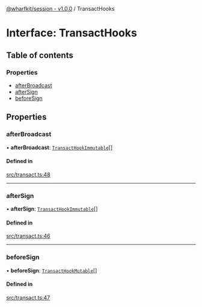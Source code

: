 [@wharfkit/session - v1.0.0](/docs/testREADME.md) / TransactHooks

# Interface: TransactHooks

## Table of contents

### Properties

- [afterBroadcast](/docs/testinterfaces/TransactHooks.md#afterbroadcast)
- [afterSign](/docs/testinterfaces/TransactHooks.md#aftersign)
- [beforeSign](/docs/testinterfaces/TransactHooks.md#beforesign)

## Properties

### afterBroadcast

• **afterBroadcast**: [`TransactHookImmutable`](/docs/testREADME.md#transacthookimmutable)[]

#### Defined in

[src/transact.ts:48](https://github.com/wharfkit/session/blob/3f0b05c/src/transact.ts#L48)

___

### afterSign

• **afterSign**: [`TransactHookImmutable`](/docs/testREADME.md#transacthookimmutable)[]

#### Defined in

[src/transact.ts:46](https://github.com/wharfkit/session/blob/3f0b05c/src/transact.ts#L46)

___

### beforeSign

• **beforeSign**: [`TransactHookMutable`](/docs/testREADME.md#transacthookmutable)[]

#### Defined in

[src/transact.ts:47](https://github.com/wharfkit/session/blob/3f0b05c/src/transact.ts#L47)
